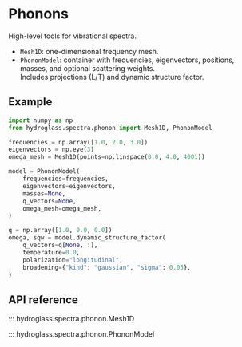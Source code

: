 # Phonons

High-level tools for vibrational spectra.

- `Mesh1D`: one-dimensional frequency mesh.
- `PhononModel`: container with frequencies, eigenvectors, positions, masses, and optional scattering weights.  
  Includes projections (L/T) and dynamic structure factor.

## Example

```python
import numpy as np
from hydroglass.spectra.phonon import Mesh1D, PhononModel

frequencies = np.array([1.0, 2.0, 3.0])
eigenvectors = np.eye(3)
omega_mesh = Mesh1D(points=np.linspace(0.0, 4.0, 4001))

model = PhononModel(
    frequencies=frequencies,
    eigenvectors=eigenvectors,
    masses=None,
    q_vectors=None,
    omega_mesh=omega_mesh,
)

q = np.array([1.0, 0.0, 0.0])
omega, sqw = model.dynamic_structure_factor(
    q_vectors=q[None, :],
    temperature=0.0,
    polarization="longitudinal",
    broadening={"kind": "gaussian", "sigma": 0.05},
)
```

## API reference

::: hydroglass.spectra.phonon.Mesh1D

::: hydroglass.spectra.phonon.PhononModel